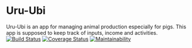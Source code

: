 # Uru-Ubi
Uru-Ubi is an app for managing animal production especially for pigs. This app is supposed to keep track of inputs, income and activities.
[![Build Status](https://travis-ci.org/mecsoccer/Uru-Ubi.svg?branch=master)](https://travis-ci.org/mecsoccer/Uru-Ubi)
[![Coverage Status](https://coveralls.io/repos/github/mecsoccer/Uru-Ubi/badge.svg?branch=develop)](https://coveralls.io/github/mecsoccer/Uru-Ubi?branch=develop)
[![Maintainability](https://api.codeclimate.com/v1/badges/4054669e1d679e105409/maintainability)](https://codeclimate.com/github/mecsoccer/Uru-Ubi/maintainability)
